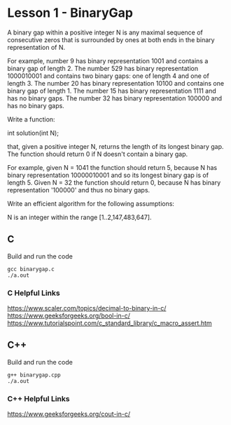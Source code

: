 # Lesson 1 - BinaryGap

A binary gap within a positive integer N is any maximal sequence of consecutive zeros that is surrounded by ones at both ends in the binary representation of N.

For example, number 9 has binary representation 1001 and contains a binary gap of length 2. The number 529 has binary representation 1000010001 and contains two binary gaps: one of length 4 and one of length 3. The number 20 has binary representation 10100 and contains one binary gap of length 1. The number 15 has binary representation 1111 and has no binary gaps. The number 32 has binary representation 100000 and has no binary gaps.

Write a function:

int solution(int N);

that, given a positive integer N, returns the length of its longest binary gap. The function should return 0 if N doesn't contain a binary gap.

For example, given N = 1041 the function should return 5, because N has binary representation 10000010001 and so its longest binary gap is of length 5. Given N = 32 the function should return 0, because N has binary representation '100000' and thus no binary gaps.

Write an efficient algorithm for the following assumptions:

N is an integer within the range [1..2,147,483,647].


## C
Build and run the code
```
gcc binarygap.c
./a.out
```

### C Helpful Links
https://www.scaler.com/topics/decimal-to-binary-in-c/
https://www.geeksforgeeks.org/bool-in-c/
https://www.tutorialspoint.com/c_standard_library/c_macro_assert.htm

## C++
Build and run the code
```
g++ binarygap.cpp
./a.out
```

### C++ Helpful Links
https://www.geeksforgeeks.org/cout-in-c/